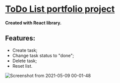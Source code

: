 # <a href="https://kondzerau-ivan.github.io/todo/" target="_blank">ToDo List portfolio project</a> #


**Created with React library.**

## Features: ##

* Create task;
* Change task status to "done";
* Delete task;
* Reset list.

![Screenshot from 2021-05-09 00-01-48](https://user-images.githubusercontent.com/24848155/117553359-d8c06f00-b059-11eb-9083-6e3fc1de24d2.png)

